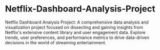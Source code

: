 # Netflix-Dashboard-Analysis-Project
Netflix Dashboard Analysis Project: A comprehensive data analysis and visualization project focused on dissecting and gaining insights from Netflix's extensive content library and user engagement data. Explore trends, user preferences, and performance metrics to drive data-driven decisions in the world of streaming entertainment.
